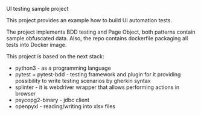 
UI testing sample project

This project provides an example how to build UI automation tests.

The project implements BDD testing and Page Object, both patterns contain sample obfuscated data. Also, the repo contains dockerfile packaging all tests into Docker image.

This project is based on the next stack:
 - python3 - as a programming language
 - pytest + pytest-bdd - testing framework and plugin for it providing possibility to write testing scenarios by gherkin syntax
 - splinter - it is webdriver wrapper that allows performing actions in browser
 - psycopg2-binary - jdbc client
 - openpyxl - reading/writing into xlsx files

